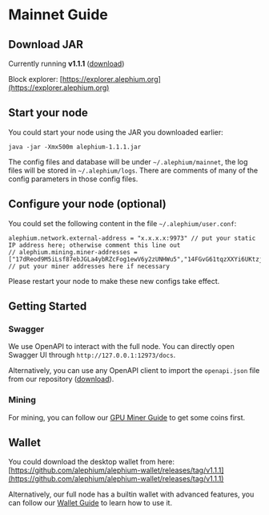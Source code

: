 # Mainnet Guide

## Download JAR

Currently running **v1.1.1** ([download](https://github.com/alephium/alephium/releases/download/v1.1.1/alephium-1.1.1.jar))

Block explorer: [https://explorer.alephium.org](https://explorer.alephium.org)

## Start your node

You could start your node using the JAR you downloaded earlier:

    java -jar -Xmx500m alephium-1.1.1.jar

The config files and database will be under `~/.alephium/mainnet`, the log files will be stored in `~/.alephium/logs`.
There are comments of many of the config parameters in those config files.

## Configure your node (optional)

You could set the following content in the file `~/.alephium/user.conf`:

    alephium.network.external-address = "x.x.x.x:9973" // put your static IP address here; otherwise comment this line out
    // alephium.mining.miner-addresses = ["17dReod9M5iLsf87ebJGLa4ybRZcFog1ewV6y2zUNHWu5","14FGvG61tqzXXYi6UKtzjozMjxCArF1beoU4ogUqM2pSG","15qNxou4d5AnPkTgS93xezWpSyZgqegNjjf41QoMqi5Bf","1BDwKf9SPzrzQ6wBeWfUNB9yi615MEM9zJeHfkvPnmVnW"] // put your miner addresses here if necessary

Please restart your node to make these new configs take effect.

## Getting Started

### Swagger

We use OpenAPI to interact with the full node. You can directly open Swagger UI through `http://127.0.0.1:12973/docs`.

Alternatively, you can use any OpenAPI client to
import the `openapi.json` file from our repository ([download](https://github.com/alephium/alephium/raw/master/api/src/main/resources/openapi.json)).

### Mining

For mining, you can follow our [GPU Miner Guide](GPU-Miner-Guide.md) to get some coins first.

## Wallet

You could download the desktop wallet from here: [https://github.com/alephium/alephium-wallet/releases/tag/v1.1.1](https://github.com/alephium/alephium-wallet/releases/tag/v1.1.1)

Alternatively, our full node has a builtin wallet with advanced features, you can follow our [Wallet Guide](Wallet-Guide.md) to learn how to use it.
